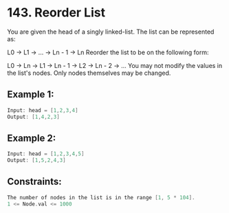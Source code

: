 # 143. Reorder List


You are given the head of a singly linked-list. The list can be represented as:

L0 → L1 → … → Ln - 1 → Ln
Reorder the list to be on the following form:

L0 → Ln → L1 → Ln - 1 → L2 → Ln - 2 → …
You may not modify the values in the list's nodes. Only nodes themselves may be changed.

 

## Example 1:

```c
Input: head = [1,2,3,4]
Output: [1,4,2,3]
```

## Example 2:

```c
Input: head = [1,2,3,4,5]
Output: [1,5,2,4,3]
```


## Constraints:

```c
The number of nodes in the list is in the range [1, 5 * 104].
1 <= Node.val <= 1000
```